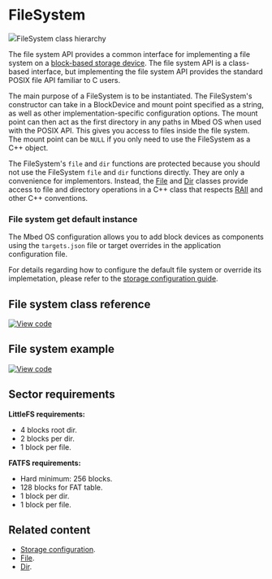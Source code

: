 # FileSystem

<span class="images">![](https://os.mbed.com/docs/v5.15/mbed-os-api-doxy/classmbed_1_1_file_system.png)<span>FileSystem class hierarchy</span></span>

The file system API provides a common interface for implementing a file system on a [block-based storage device](../porting/porting-storage.html#block-devices). The file system API is a class-based interface, but implementing the file system API provides the standard POSIX file API familiar to C users.

The main purpose of a FileSystem is to be instantiated. The FileSystem's constructor can take in a BlockDevice and mount point specified as a string, as well as other implementation-specific configuration options. The mount point can then act as the first directory in any paths in Mbed OS when used with the POSIX API. This gives you access to files inside the file system. The mount point can be `NULL` if you only need to use the FileSystem as a C++ object.

The FileSystem's `file` and `dir` functions are protected because you should not use the FileSystem `file` and `dir` functions directly. They are only a convenience for implementors. Instead, the [File](file.html) and [Dir](dir.html) classes provide access to file and directory operations in a C++ class that respects [RAII](../introduction/glossary.html#r) and other C++ conventions.

### File system get default instance

The Mbed OS configuration allows you to add block devices as components using the `targets.json` file or target overrides in the application configuration file.

For details regarding how to configure the default file system or override its implemetation, please refer to the [storage configuration guide](../reference/storage.html).

## File system class reference

[![View code](https://www.mbed.com/embed/?type=library)](https://os.mbed.com/docs/v5.15/mbed-os-api-doxy/classmbed_1_1_file_system.html)

## File system example

[![View code](https://www.mbed.com/embed/?url=https://github.com/ARMmbed/mbed-os-example-filesystem/)](https://github.com/ARMmbed/mbed-os-example-filesystem/blob/mbed-os-5.14/main.cpp)

## Sector requirements

**LittleFS requirements:**

- 4 blocks root dir.
- 2 blocks per dir.
- 1 block per file.

**FATFS requirements:**

- Hard minimum: 256 blocks.
- 128 blocks for FAT table.
- 1 block per dir.
- 1 block per file.

## Related content

- [Storage configuration](../reference/storage.html).
- [File](file.html).
- [Dir](dir.html).

